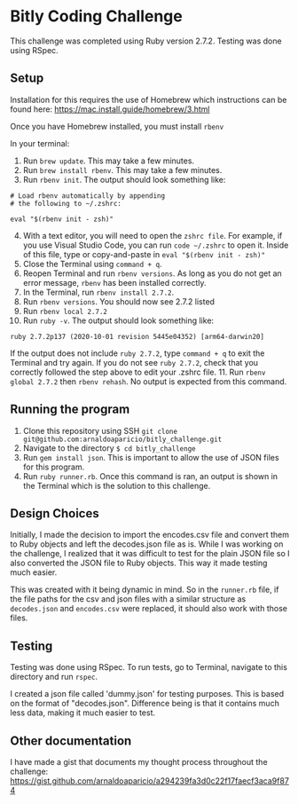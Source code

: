 # Bitly Coding Challenge

This challenge was completed using Ruby version 2.7.2. Testing was done using RSpec.


## Setup

Installation for this requires the use of Homebrew which instructions can be found here: https://mac.install.guide/homebrew/3.html

Once you have Homebrew installed, you must install ```rbenv```

In your terminal:

1. Run ```brew update```. This may take a few minutes.
2. Run ```brew install rbenv```. This may take a few minutes.
3. Run ```rbenv init```. The output should look something like:

```
# Load rbenv automatically by appending
# the following to ~/.zshrc:

eval "$(rbenv init - zsh)"
```

4. With a text editor, you will need to open the ```zshrc file```. For example, if you use Visual Studio Code, you can run ```code ~/.zshrc``` to open it. Inside of this file, type or copy-and-paste in ```eval "$(rbenv init - zsh)"```
5. Close the Terminal using ```command + q```.
6. Reopen Terminal and run ```rbenv versions```. As long as you do not get an error message, ```rbenv``` has been installed correctly.
7. In the Terminal, run ```rbenv install 2.7.2```.
8. Run ```rbenv versions```. You should now see 2.7.2 listed
9. Run ```rbenv local 2.7.2```
10. Run ```ruby -v```. The output should look something like:
```
ruby 2.7.2p137 (2020-10-01 revision 5445e04352) [arm64-darwin20]
```
If the output does not include ```ruby 2.7.2```, type ```command + q``` to exit the Terminal and try again. If you do not see ```ruby 2.7.2```, check that you correctly followed the step above to edit your .zshrc file.
11. Run ```rbenv global 2.7.2``` then ```rbenv rehash```. No output is expected from this command.


## Running the program
1. Clone this repository using SSH ```git clone git@github.com:arnaldoaparicio/bitly_challenge.git```
2. Navigate to the directory ```$ cd bitly_challenge```
3. Run ```gem install json```. This is important to allow the use of JSON files for this program.
4. Run ```ruby runner.rb```. Once this command is ran, an output is shown in the Terminal which is the solution to this challenge.


## Design Choices
Initially, I made the decision to import the encodes.csv file and convert them to Ruby objects and left the decodes.json file as is. While I was working on the challenge, I realized that it was difficult to test for the plain JSON file so I also converted the JSON file to Ruby objects. This way it made testing much easier.

This was created with it being dynamic in mind. So in the ```runner.rb``` file, if the file paths for the csv and json files with a similar structure as ```decodes.json``` and ```encodes.csv``` were replaced, it should also work with those files.

## Testing
Testing was done using RSpec. To run tests, go to Terminal, navigate to this directory and run ```rspec```.

I created a json file called 'dummy.json' for testing purposes. This is based on the format of "decodes.json". Difference being is that it contains much less data, making it much easier to test.

## Other documentation
I have made a gist that documents my thought process throughout the challenge: https://gist.github.com/arnaldoaparicio/a294239fa3d0c22f17faecf3aca9f874

